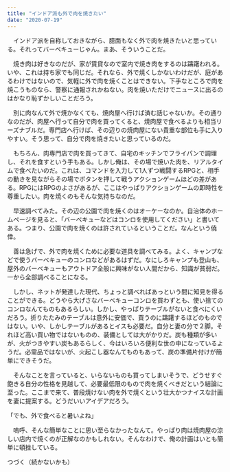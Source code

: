 ```yaml
---
title: "インドア派も外で肉を焼きたい"
date: "2020-07-19"
---
```


　インドア派を自称しておきながら、臆面もなく外で肉を焼きたいと思っている。それってバーベキューじゃん。まあ、そういうことだ。

　焼き肉は好きなのだが、家が賃貸なので室内で焼き肉をするのは躊躇われる。いや、これは持ち家でも同じだ。それなら、外で焼くしかないわけだが、庭があるわけではないので、気軽に外で肉を焼くことはできない。下手なところで肉を焼こうものなら、警察に通報されかねない。肉を焼いただけでニュースに出るのはかなり恥ずかしいことだろう。

　別に肉なんて外で焼かなくても、焼肉屋へ行けば済む話じゃないか。その通りなのだが、肉屋へ行って自分で肉を買ってくると、焼肉屋で食べるよりも相当リーズナブルだ。専門店へ行けば、その辺りの焼肉屋にない貴重な部位も手に入りやすい。そう思って、自分で肉を焼きたいと思っているのだ。

　もちろん、肉専門店で肉を買ってきて、自宅のキッチンでフライパンで調理し、それを食すという手もある。しかし俺は、その場で焼いた肉を、リアルタイムで食べたいのだ。これは、コマンドを入力して1人ずつ戦闘するRPGと、相手の動きを見ながらその場でボタンを押して戦うアクションゲームほどの差がある。RPGにはRPGのよさがあるが、ここはやっぱりアクションゲームの即時性を尊重したい。肉を焼くのもそんな気持ちなのだ。

　早速調べてみた。その辺の公園で肉を焼くのはオーケーなのか。自治体のホームページを見ると、「バーベキューなどはコンロを使用してください」と書いてある。つまり、公園で肉を焼くのは許されているということだ。なんという僥倖。

　善は急げで、外で肉を焼くために必要な道具を調べてみる。よく、キャンプなどで使うバーベキューのコンロなどがあるはずだ。なにしろキャンプも登山も、屋外のバーベキューもアウトドア全般に興味がない人間だから、知識が貧弱だ。一から全部調べることになる。

　しかし、ネットが発達した現代、ちょっと調べればあっという間に知見を得ることができる。どうやら大げさなバーベキューコンロを買わずとも、使い捨てのコンロなんてものもあるらしい。しかし、やっぱりテーブルがないと食べにくいだろう。折りたたみのテーブルは意外に安価で、買うのに躊躇するほどのものではない。いや、しかしテーブルがあるとイスも必要だ。自分と妻の分で２脚。それほど高い買い物ではないものの、装備としては大がかりだ。炭も種類が多いが、火がつきやすい炭もあるらしく、今はいろいろ便利な世の中になっているようだ。必需品ではないが、火起こし器なんてものもあって、炭の準備片付けが簡単にできそうだ。

　そんなことを言っていると、いらないものも買ってしまいそうで、どうせすぐ飽きる自分の性格を見越して、必要最低限のもので肉を焼くべきだという結論に至った。ここまで来て、普段焼けない肉を外で焼くという壮大かつナイスな計画を妻に提案する。どうだいいアイデアだろう。

「でも、外で食べると暑いよね」

　嗚呼、そんな簡単なことに思い至らなかったなんて。やっぱり肉は焼肉屋の涼しい店内で焼くのが正解なのかもしれない。そんなわけで、俺の計画はいとも簡単に頓挫している。

つづく（続かないかも）

